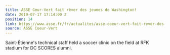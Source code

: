 ```yaml
---
title: ASSE Cœur-Vert fait rêver des jeunes de Washington!
date: 2019-07-17 17:14:00 Z
position: 14
link: https://www.asse.fr/fr/actualites/asse-coeur-vert-fait-rever-des-jeunes-de-washington--ac26255
source: ASSE Coeur-Vert
---
```


Saint-Étienne's technical staff held a soccer clinic on the field at RFK stadium for DC SCORES alumni.